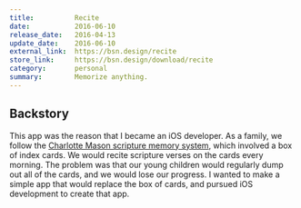 ```yaml
---
title:          Recite
date:           2016-06-10
release_date:   2016-04-13
update_date:    2016-06-10
external_link:  https://bsn.design/recite
store_link:     https://bsn.design/download/recite
category:       personal
summary:        Memorize anything.
---
```


## Backstory

This app was the reason that I became an iOS developer. As a family, we follow the [Charlotte Mason scripture memory system](https://simplycharlottemason.com/timesavers/memorysys/), which involved a box of index cards. We would recite scripture verses on the cards every morning. The problem was that our young children would regularly dump out all of the cards, and we would lose our progress. I wanted to make a simple app that would replace the box of cards, and pursued iOS development to create that app.
